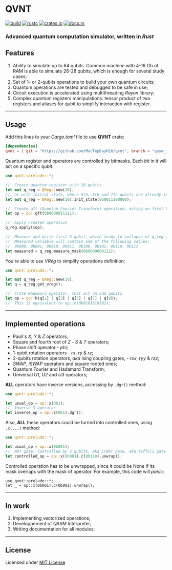 # QVNT

[![build](https://img.shields.io/github/workflow/status/MucTepDayH16/qvnt/Rust?style=for-the-badge&logo=github&label=build/tests)](https://github.com/MucTepDayH16/qvnt/actions/workflows/rust.yml)
[![rustc](https://img.shields.io/badge/rustc-1.40+-blue?style=for-the-badge&logo=rust)](https://www.rust-lang.org)
[![crates.io](https://img.shields.io/crates/v/qvnt?style=for-the-badge&logo=hackthebox&logoColor=white)](https://crates.io/crates/qvnt)
[![docs.rs](https://img.shields.io/docsrs/qvnt?style=for-the-badge&logo=rust)](https://docs.rs/qvnt/)

### Advanced quantum computation simulator, written in *Rust*


## Features
1. Ability to simulate up to 64 qubits.
   Common machine with 4-16 Gb of RAM is able to simulate 26-28 qubits, which is enough for several study cases;
2. Set of 1- or 2-qubits operations to build your own quantum circuits;
3. Quantum operations are tested and debugged to be safe in use;
4. Circuit execution is accelerated using multithreading *Rayon* library;
5. Complex quantum registers manipulations: tensor product of two registers and aliases for qubit to simplify interaction with register.

___
## Usage

Add this lines to your *Cargo.toml* file to use __QVNT__ crate:

```toml
[dependencies]
qvnt = { git = "https://github.com/MucTepDayH16/qvnt", branch = "qasm_interpreter", features = ["interpreter"] }
```

Quantum register and operators are controlled by bitmasks.
Each *bit* in it will act on a specific *qubit*.

```rust
use qvnt::prelude::*;

//  Create quantum register with 10 qubits
let mut q_reg = QReg::new(10);
//  or with initial state, where 5th, 6th and 7th qubits are already in state |1>.
let mut q_reg = QReg::new(10).init_state(0b0011100000);

//  Create qft (Quantum Fourier Transform) operation, acting on first 5 qubits in q_reg.
let op = op::qft(0b0000011111);

//  Apply created operation
q_reg.apply(&op);

//  Measure and write first 3 qubit, which leads to collapse of q_reg wave function.
//  Measured variable will contain one of the following values:
//  0b000, 0b001, 0b010, 0b011, 0b100, 0b101, 0b110, 0b111
let measured = q_reg.measure_mask(0b0000000111);
```

You're able to use *VReg* to simplify operations definition:

```rust
use qvnt::prelude::*;

let mut q_reg = QReg::new(10);
let q = q_reg.get_vreg();

//  Crate Hadamard operator, that act on odd qubits.
let op = op::h(q[1] | q[3] | q[5] | q[7] | q[9]);
//  This is equivalent to op::h(0b0101010101);
```

___
## Implemented operations
* Pauli's *X*, *Y* & *Z* operators;
* Square and fourth root of *Z* - *S* & *T* operators;
* Phase shift operator - *phi*;
* 1-qubit rotation operators - *rx*, *ry* & *rz*;
* 2-qubits rotation operators, *aka* Ising coupling gates, - *rxx*, *ryy* & *rzz*;
* *SWAP*, *iSWAP* operators and square rooted ones;
* Quantum Fourier and Hadamard Transform;
* Universal *U1*, *U2* and *U3* operators;

__ALL__ operators have inverse versions, accessing by ```.dgr()``` method:
```rust
use qvnt::prelude::*;

let usual_op = op::s(0b1);
//  Inverse S operator
let inverse_op = op::s(0b1).dgr();
```

Also, __ALL__ these operators could be turned into controlled ones, using ```.c(...)``` method:
```rust
use qvnt::prelude::*;

let usual_op = op::x(0b001);
//  NOT gate, controlled by 2 qubits, aka CCNOT gate, aka Toffoli gate
let controlled_op = op::x(0b001).c(0b110).unwrap();
```
Controlled operation has to be unwrapped, since it could be None if its mask overlaps with the mask of operator.
For example, this code will *panic*:
```rust,should_panic,panics
use qvnt::prelude::*;
let _ = op::x(0b001).c(0b001).unwrap();
```

___
## In work
1. Implementing vectorized operations;
2. Developpement of *QASM* Interpreter;
3. Writing documentation for all modules;

___
## License
Licensed under [MIT License](LICENSE.md)